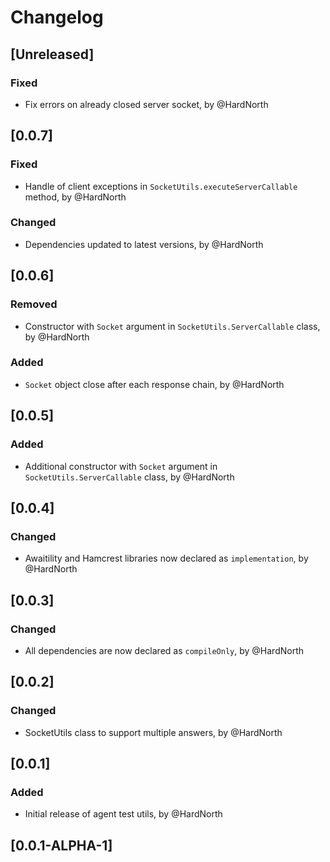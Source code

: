 # Changelog

## [Unreleased]
### Fixed
- Fix errors on already closed server socket, by @HardNorth

## [0.0.7]
### Fixed
- Handle of client exceptions in `SocketUtils.executeServerCallable` method, by @HardNorth
### Changed
- Dependencies updated to latest versions, by @HardNorth

## [0.0.6]
### Removed
- Constructor with `Socket` argument in `SocketUtils.ServerCallable` class, by @HardNorth
### Added
- `Socket` object close after each response chain, by @HardNorth

## [0.0.5]
### Added
- Additional constructor with `Socket` argument in `SocketUtils.ServerCallable` class, by @HardNorth

## [0.0.4]
### Changed
- Awaitility and Hamcrest libraries now declared as `implementation`, by @HardNorth

## [0.0.3]
### Changed
- All dependencies are now declared as `compileOnly`, by @HardNorth

## [0.0.2]
### Changed
- SocketUtils class to support multiple answers, by @HardNorth

## [0.0.1]
### Added
- Initial release of agent test utils, by @HardNorth

## [0.0.1-ALPHA-1]
